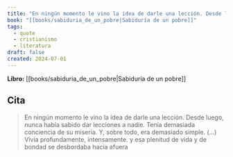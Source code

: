 ```yaml
---
title: "En ningún momento le vino la idea de darle una lección. Desde luego, nunca había..."
book: "[[books/sabiduria_de_un_pobre|Sabiduría de un pobre]]"
tags:
  - quote
  - cristianismo
  - literatura
draft: false
created: 2024-07-01
---
```


**Libro:** [[books/sabiduria_de_un_pobre|Sabiduría de un pobre]]

## Cita
> En ningún momento le vino la idea de darle una lección. Desde luego, nunca había sabido dar lecciones a nadie. Tenía demasiada conciencia de su miseria. Y, sobre todo, era demasiado simple. (…) Vivía profundamente, intensamente. y esa plenitud de vida y de bondad se desbordaba hacia afuera
